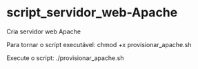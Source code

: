 # script_servidor_web-Apache
Cria servidor web Apache 

Para tornar o script executável:
chmod +x provisionar_apache.sh

Execute o script:
./provisionar_apache.sh
